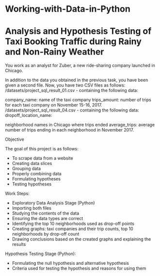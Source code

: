 # Working-with-Data-in-Python
# Analysis and Hypothesis Testing of Taxi Booking Traffic during Rainy and Non-Rainy Weather

You work as an analyst for Zuber, a new ride-sharing company launched in Chicago.

In addition to the data you obtained in the previous task, you have been given a second file. Now, you have two CSV files as follows: /datasets/project_sql_result_01.csv - containing the following data:

company_name: name of the taxi company
trips_amount: number of trips for each taxi company on November 15-16, 2017.
/datasets/project_sql_result_04.csv - containing the following data: dropoff_location_name:

neighborhood names in Chicago where trips ended
average_trips: average number of trips ending in each neighborhood in November 2017.

Objective

The goal of this project is as follows:
- To scrape data from a website
- Creating data slices
- Grouping data
- Properly combining data
- Formulating hypotheses
- Testing hypotheses

Work Steps:
- Exploratory Data Analysis Stage (Python)
- Importing both files
- Studying the contents of the data
- Ensuring the data types are correct
- Identifying the top 10 neighborhoods used as drop-off points
- Creating graphs: taxi companies and their trip counts, top 10 neighborhoods by drop-off count
- Drawing conclusions based on the created graphs and explaining the results

Hypothesis Testing Stage (Python):
- Formulating the null hypothesis and alternative hypothesis
- Criteria used for testing the hypothesis and reasons for using them
